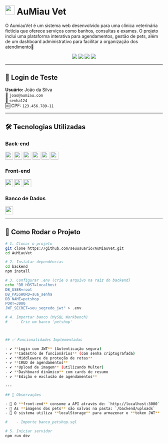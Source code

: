 # <img src="https://cdn-icons-png.flaticon.com/512/616/616408.png" width="30"> AuMiau Vet 

O AumiauVet é um sistema web desenvolvido para uma clínica veterinária fictícia que oferece serviços como banhos, consultas e exames. O projeto inclui uma plataforma interativa para agendamentos, gestão de pets, além de um dashboard administrativo para facilitar a organização dos atendimento🐾

<div align="center">
  <img src="https://img.shields.io/badge/Node.js-339933?style=for-the-badge&logo=nodedotjs&logoColor=white">
  <img src="https://img.shields.io/badge/Express-000000?style=for-the-badge&logo=express&logoColor=white">
  <img src="https://img.shields.io/badge/MySQL-005C84?style=for-the-badge&logo=mysql&logoColor=white">
  <img src="https://img.shields.io/badge/JWT-000000?style=for-the-badge&logo=JSON%20web%20tokens&logoColor=white">
</div>

---

## 🔐 Login de Teste
**Usuário:** João da Silva  
📧 `joao@aumiau.com`  
🔑 `senha124`  
🆔 CPF: `123.456.789-11`

---

## 🛠 Tecnologias Utilizadas

### Back-end
<div>
  <img src="https://img.shields.io/badge/Node.js-43853D?style=flat-square&logo=node.js&logoColor=white" height="25">
  <img src="https://img.shields.io/badge/Express.js-404D59?style=flat-square&logo=express" height="25">
  <img src="https://img.shields.io/badge/MySQL-00000F?style=flat-square&logo=mysql&logoColor=white" height="25">
  <img src="https://img.shields.io/badge/Bcrypt-35495E?style=flat-square" height="25">
  <img src="https://img.shields.io/badge/JWT-black?style=flat-square&logo=JSON%20web%20tokens" height="25">
  <img src="https://img.shields.io/badge/Multer-F46519?style=flat-square" height="25">
</div>

### Front-end
<div>
  <img src="https://img.shields.io/badge/HTML5-E34F26?style=flat-square&logo=html5&logoColor=white" height="25">
  <img src="https://img.shields.io/badge/CSS3-1572B6?style=flat-square&logo=css3&logoColor=white" height="25">
  <img src="https://img.shields.io/badge/JavaScript-F7DF1E?style=flat-square&logo=javascript&logoColor=black" height="25">
</div>

### Banco de Dados
<img src="https://img.shields.io/badge/MySQL_Workbench-4479A1?style=flat-square&logo=mysql&logoColor=white" height="25">

---

## 🚀 Como Rodar o Projeto

```bash
# 1. Clonar o projeto
git clone https://github.com/seuusuario/AuMiauVet.git
cd AuMiauVet

# 2. Instalar dependências
cd backend
npm install

# 3. Configurar .env (crie o arquivo na raiz do backend)
echo "DB_HOST=localhost
DB_USER=root
DB_PASSWORD=sua_senha
DB_NAME=petshop
PORT=3000
JWT_SECRET=seu_segredo_jwt" > .env

# 4. Importar banco (MySQL Workbench)
#    - Crie um banco 'petshop'



## ✅ Funcionalidades Implementadas

- ✔️ **Login com JWT** (Autenticação segura)
- ✔️ **Cadastro de funcionários** (com senha criptografada)
- ✔️ **Middleware de proteção de rotas**
- ✔️ **CRUD de agendamentos**
- ✔️ **Upload de imagem** (utilizando Multer)
- ✔️ **Dashboard dinâmico** com cards de resumo
- ✔️ **Edição e exclusão de agendamentos**

---

## 📌 Observações

- 🔹 O **front-end** consome a API através de: `http://localhost:3000`
- 🔹 As **imagens dos pets** são salvas na pasta: `/backend/uploads`
- 🔹 O sistema utiliza **localStorage** para armazenar o **token JWT**

#    - Importe banco_petshop.sql

# 5. Iniciar servidor
npm run dev
